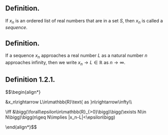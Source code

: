 
## Definition.

If $x_n$ is an ordered list of real numbers that are in a set $S$, then $x_n$ is called a *sequence*.

## Definition.

If a sequence $x_n$ approaches a real number $L$ as a natural number $n$ approaches infinity, then we write $x_n\rightarrow L\in \mathbb{R}\text{ as }n\rightarrow \infty$. 

## Definition 1.2.1.

$$\begin{align*}

&x_n\rightarrow L\in\mathbb{R}\text{ as }n\rightarrow\infty\\\\

\iff &\bigg(\forall\epsilon\in\mathbb{R}_{>0}\bigg)\bigg(\exists N\in N\bigg)\bigg(n\geq N\implies |x_n-L|<\epsilon\bigg)

\end{align*}$$